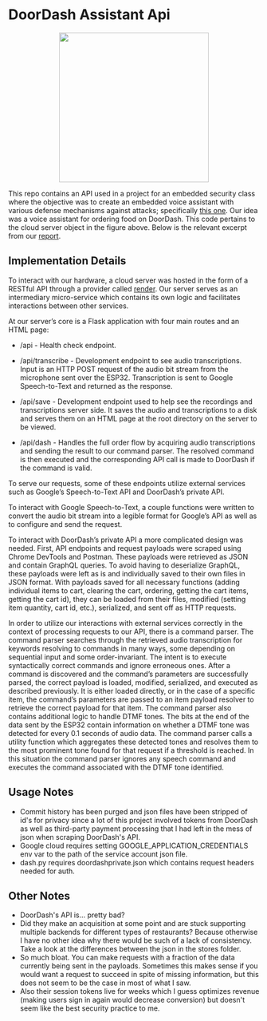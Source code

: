 # DoorDash Assistant Api

<p align="center"><img src="https://i.imgur.com/9rTx9OH.png" width=300/></p>

This repo contains an API used in a project for an embedded security class where the objective was to create an embedded voice assistant with various defense mechanisms against attacks; specifically [this one](https://lightcommands.com/). Our idea was a voice assistant for ordering food on DoorDash. This code pertains to the cloud server object in the figure above. Below is the relevant excerpt from our [report](report.pdf).

## Implementation Details

To interact with our hardware, a cloud server was hosted in the form of a RESTful API through a provider called [render](https://render.com/). Our server serves as an intermediary micro-service which contains its own logic and facilitates interactions between other services. 

At our server’s core is a Flask application with four main routes and an HTML page: 

- /api - Health check endpoint. 

- /api/transcribe - Development endpoint to see audio transcriptions. Input is an HTTP POST request of the audio bit stream from the microphone sent over the ESP32. Transcription is sent to Google Speech-to-Text and returned as the response. 

- /api/save - Development endpoint used to help see the recordings and transcriptions server side. It saves the audio and transcriptions to a disk and serves them on an HTML page at the root directory on the server to be viewed. 
- /api/dash - Handles the full order flow by acquiring audio transcriptions and sending the result to our command parser. The resolved command is then executed and the corresponding API call is made to DoorDash if the command is valid. 

To serve our requests, some of these endpoints utilize external services such as Google’s Speech-to-Text API and DoorDash’s private API. 

To interact with Google Speech-to-Text, a couple functions were written to convert the audio bit stream into a legible format for Google’s API as well as to configure and send the request. 

To interact with DoorDash’s private API a more complicated design was needed. First, API endpoints and request payloads were scraped using Chrome DevTools and Postman. These payloads were retrieved as JSON and contain GraphQL queries. To avoid having to deserialize GraphQL, these payloads were left as is and individually saved to their own files in JSON format. With payloads saved for all necessary functions (adding individual items to cart, clearing the cart, ordering, getting the cart items, getting the cart id), they can be loaded from their files, modified (setting item quantity, cart id, etc.), serialized, and sent off as HTTP requests. 

In order to utilize our interactions with external services correctly in the context of processing requests to our API, there is a command parser. The command parser searches through the retrieved audio transcription for keywords resolving to commands in many ways, some depending on sequential input and some order-invariant. The intent is to execute syntactically correct commands and ignore erroneous ones. After a command is discovered and the command’s parameters are successfully parsed, the correct payload is loaded, modified, serialized, and executed as described previously. It is either loaded directly, or in the case of a specific item, the command’s parameters are passed to an item payload resolver to retrieve the correct payload for that item. The command parser also contains additional logic to handle DTMF tones. The bits at the end of the data sent by the ESP32 contain information on whether a DTMF tone was detected for every 0.1 seconds of audio data. The command parser calls a utility function which aggregates these detected tones and resolves them to the most prominent tone found for that request if a threshold is reached. In this situation the command parser ignores any speech command and executes the command associated with the DTMF tone identified.

## Usage Notes

- Commit history has been purged and json files have been stripped of id's for privacy since a lot of this project involved tokens from DoorDash as well as third-party payment processing that I had left in the mess of json when scraping DoorDash's API.
- Google cloud requires setting GOOGLE_APPLICATION_CREDENTIALS env var to the path of the service account json file.
- dash.py requires doordashprivate.json which contains request headers needed for auth.

## Other Notes

- DoorDash's API is... pretty bad?
- Did they make an acquisition at some point and are stuck supporting multiple backends for different types of restaurants? Because otherwise I have no other idea why there would be such of a lack of consistency. Take a look at the differences between the json in the stores folder.
- So much bloat. You can make requests with a fraction of the data currently being sent in the payloads. Sometimes this makes sense if you would want a request to succeed in spite of missing information, but this does not seem to be the case in most of what I saw.
- Also their session tokens live for weeks which I guess optimizes revenue (making users sign in again would decrease conversion) but doesn't seem like the best security practice to me.
